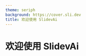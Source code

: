 ```yaml
---
theme: seriph
background: https://cover.sli.dev
title: 欢迎使用 SlidevAi
---
```

<CrossMessage />

# 欢迎使用 SlidevAi
